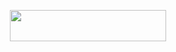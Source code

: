 <p align="center"><a href="https://heroku.com/deploy?template=https://github.com/Akash8t2/ORANGECARRIER"> <img src="https://img.shields.io/badge/Deploy%20On%20Heroku-black?style=for-the-badge&logo=heroku" width="250" height="50"/></a></p>
